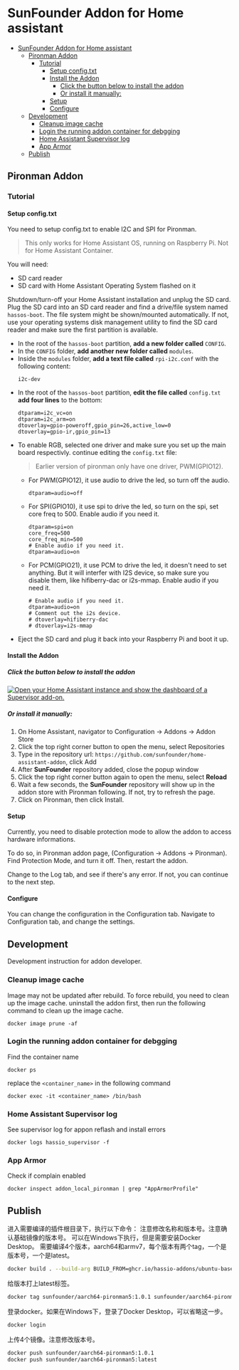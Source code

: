 # SunFounder Addon for Home assistant

- [SunFounder Addon for Home assistant](#sunfounder-addon-for-home-assistant)
  - [Pironman Addon](#pironman-addon)
    - [Tutorial](#tutorial)
      - [Setup config.txt](#setup-configtxt)
      - [Install the Addon](#install-the-addon)
        - [Click the button below to install the addon](#click-the-button-below-to-install-the-addon)
        - [Or install it manually:](#or-install-it-manually)
      - [Setup](#setup)
      - [Configure](#configure)
  - [Development](#development)
    - [Cleanup image cache](#cleanup-image-cache)
    - [Login the running addon container for debgging](#login-the-running-addon-container-for-debgging)
    - [Home Assistant Supervisor log](#home-assistant-supervisor-log)
    - [App Armor](#app-armor)
  - [Publish](#publish)


## Pironman Addon

### Tutorial

#### Setup config.txt

You need to setup config.txt to enable I2C and SPI for Pironman.

> This only works for Home Assistant OS, running on Raspberry Pi. Not for Home Assistant Container.

You will need:

 - SD card reader
 - SD card with Home Assistant Operating System flashed on it

Shutdown/turn-off your Home Assistant installation and unplug the SD card. Plug the SD card into an SD card reader and find a drive/file system named `hassos-boot`. The file system might be shown/mounted automatically. If not, use your operating systems disk management utility to find the SD card reader and make sure the first partition is available.

- In the root of the `hassos-boot` partition, **add a new folder called** `CONFIG`.
- In the `CONFIG` folder, **add another new folder called** `modules`.
- Inside the `modules` folder, **add a text file called** `rpi-i2c.conf` with the following content:
   ```
   i2c-dev
   ```
- In the root of the `hassos-boot` partition, **edit the file called** `config.txt` **add four lines** to the bottom:
   ```
   dtparam=i2c_vc=on
   dtparam=i2c_arm=on
   dtoverlay=gpio-poweroff,gpio_pin=26,active_low=0
   dtoverlay=gpio-ir,gpio_pin=13
   ```
- To enable RGB, selected one driver and make sure you set up the main board respectivly. continue editing the `config.txt` file:
   > Earlier version of pironman only have one driver, PWM(GPIO12).
   - For PWM(GPIO12), it use audio to drive the led, so turn off the audio.
      ```
      dtparam=audio=off
      ```
   - For SPI(GPIO10), it use spi to drive the led, so turn on the spi, set core freq to 500. Enable audio if you need it.
      ```
      dtparam=spi=on
      core_freq=500
      core_freq_min=500
      # Enable audio if you need it.
      dtparam=audio=on
      ```
   - For PCM(GPIO21), it use PCM to drive the led, it doesn't need to set anything. But it will interfer with I2S device, so make sure you disable them, like hifiberry-dac or i2s-mmap. Enable audio if you need it.
      ```
      # Enable audio if you need it.
      dtparam=audio=on
      # Comment out the i2s device.
      # dtoverlay=hifiberry-dac
      # dtoverlay=i2s-mmap
      ```
- Eject the SD card and plug it back into your Raspberry Pi and boot it up.

#### Install the Addon

##### Click the button below to install the addon

[![Open your Home Assistant instance and show the dashboard of a Supervisor add-on.](https://my.home-assistant.io/badges/supervisor_addon.svg)](https://my.home-assistant.io/redirect/supervisor_addon/?addon=6fa7f6d2_pironman&repository_url=https%3A%2F%2Fgithub.com%2Fsunfounder%2Fhome-assistant-addon)

##### Or install it manually:

1. On Home Assistant, navigator to Configuration -> Addons -> Addon Store
2. Click the top right corner button to open the menu, select Repositories
3. Type in the repository url: `https://github.com/sunfounder/home-assistant-addon`, click Add
4. After **SunFounder** repository added, close the popup window
5. Click the top right corner button again to open the menu, select **Reload**
6. Wait a few seconds, the **SunFounder** repository will show up in the addon store with Pironman following. If not, try to refresh the page.
7. Click on Pironman, then click Install.

#### Setup

Currently, you need to disable protection mode to allow the addon to access hardware informations.

To do so, in Pironman addon page, (Configuration -> Addons -> Pironman). Find Protection Mode, and turn it off. Then, restart the addon.

Change to the Log tab, and see if there's any error. If not, you can continue to the next step.

#### Configure

You can change the configuration in the Configuration tab. Navigate to Configuration tab, and change the settings.



## Development

Development instruction for addon developer.

### Cleanup image cache

Image may not be updated after rebuild. To force rebuild, you need to clean up the image cache.
uninstall the addon first, then run the following command to clean up the image cache.

```
docker image prune -af
```

### Login the running addon container for debgging

Find the container name
```
docker ps
```

replace the `<container_name>` in the following command
```
docker exec -it <container_name> /bin/bash
```

### Home Assistant Supervisor log

See supervisor log for appon reflash and install errors

```
docker logs hassio_supervisor -f
```

### App Armor

Check if complain enabled

```
docker inspect addon_local_pironman | grep "AppArmorProfile"
```

## Publish

进入需要编译的插件根目录下，执行以下命令：
注意修改名称和版本号。注意确认基础镜像的版本号。
可以在Windows下执行，但是需要安装Docker Desktop。
需要编译4个版本，aarch64和armv7，每个版本有两个tag，一个是版本号，一个是latest。

```bash
docker build . --build-arg BUILD_FROM=ghcr.io/hassio-addons/ubuntu-base/aarch64:10.0.0 -t sunfounder/aarch64-pironman5:1.0.1
```

给版本打上latest标签。

```bash
docker tag sunfounder/aarch64-pironman5:1.0.1 sunfounder/aarch64-pironman5:latest
```

登录docker。如果在Windows下，登录了Docker Desktop，可以省略这一步。

```bash
docker login
```

上传4个镜像。注意修改版本号。

```bash
docker push sunfounder/aarch64-pironman5:1.0.1
docker push sunfounder/aarch64-pironman5:latest
```
